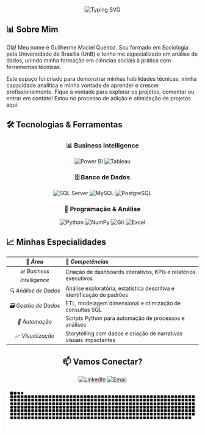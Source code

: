 


<div align="center">
  <img src="https://readme-typing-svg.herokuapp.com?font=Fira+Code&size=22&duration=3000&pause=1000&color=00CED1&center=true&vCenter=true&width=435&lines=Analista+de+Dados;Power+BI+%7C+SQL+%7C+Python;Transformando+dados+em+insights" alt="Typing SVG" />
</div>

## 📊 Sobre Mim

 Olá! Meu nome é Guilherme Maciel Queiroz. Sou formado em Sociologia pela Universidade de Brasília (UnB) e tenho me especializado em análise de dados, unindo minha formação em ciências sociais à prática com ferramentas técnicas.

Este espaço foi criado para demonstrar minhas habilidades técnicas, minha capacidade analítica e minha vontade de aprender e crescer profissionalmente. Fique à vontade para explorar os projetos, comentar ou entrar em contato! Estou no processo de adição e otimização de projetos aqui. 


## 🛠 Tecnologias & Ferramentas

<div align="center">

### 📊 Business Intelligence
![Power BI](https://img.shields.io/badge/Power%20BI-F2C811?style=for-the-badge&logo=powerbi&logoColor=black)
![Tableau](https://img.shields.io/badge/Tableau-E97627?style=for-the-badge&logo=tableau&logoColor=white)

### 🗄 Banco de Dados
![SQL Server](https://img.shields.io/badge/SQL%20Server-CC2927?style=for-the-badge&logo=microsoft-sql-server&logoColor=white)
![MySQL](https://img.shields.io/badge/MySQL-00758F?style=for-the-badge&logo=mysql&logoColor=white)
![PostgreSQL](https://img.shields.io/badge/PostgreSQL-316192?style=for-the-badge&logo=postgresql&logoColor=white)

### 🐍 Programação & Análise
![Python](https://img.shields.io/badge/Python-3776AB?style=for-the-badge&logo=python&logoColor=white)
![NumPy](https://img.shields.io/badge/NumPy-013243?style=for-the-badge&logo=numpy&logoColor=white)
![Git](https://img.shields.io/badge/Git-F05032?style=for-the-badge&logo=git&logoColor=white)
![Excel](https://img.shields.io/badge/Microsoft%20Excel-217346?style=for-the-badge&logo=microsoft-excel&logoColor=white)

</div>

## 📈 Minhas Especialidades

<div align="center">

| 🎯 *Área* | 💼 *Competências* |
|:---:|:---|
| *📊 Business Intelligence* | Criação de dashboards interativos, KPIs e relatórios executivos |
| *🔍 Análise de Dados* | Análise exploratória, estatística descritiva e identificação de padrões |
| *🗃 Gestão de Dados* | ETL, modelagem dimensional e otimização de consultas SQL |
| *🐍 Automação* | Scripts Python para automação de processos e análises |
| *📈 Visualização* | Storytelling com dados e criação de narrativas visuais impactantes |

## 📫 Vamos Conectar?

<div align="center">

[![LinkedIn](https://img.shields.io/badge/LinkedIn-0077B5?style=for-the-badge&logo=linkedin&logoColor=white)](https://www.linkedin.com/in/guilherme-maciel-queiroz-b7b370200/)
[![Email](https://img.shields.io/badge/Email-D14836?style=for-the-badge&logo=gmail&logoColor=white)](mailto:gmq2000@email.com)


</div>

<div align="center">
  <img src="https://raw.githubusercontent.com/platane/snk/output/github-contribution-grid-snake-dark.svg" alt="Snake animation" />
</div>


<!---
Gmqueiroz/Gmqueiroz is a ✨ special ✨ repository because its `README.md` (this file) appears on your GitHub profile.
You can click the Preview link to take a look at your changes.
--->
